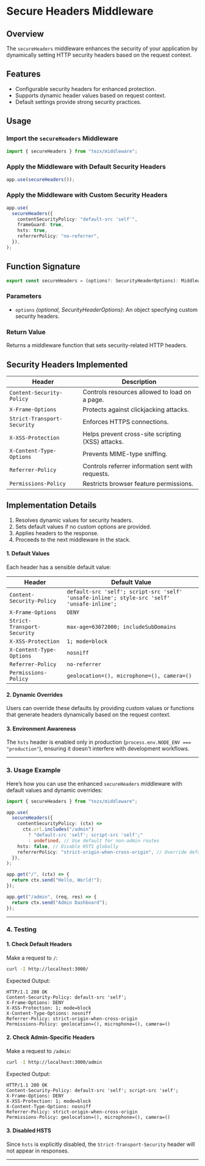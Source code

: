 # Secure Headers Middleware

## Overview

The `secureHeaders` middleware enhances the security of your application by dynamically setting HTTP security headers based on the request context.

## Features

- Configurable security headers for enhanced protection.
- Supports dynamic header values based on request context.
- Default settings provide strong security practices.

## Usage

### Import the `secureHeaders` Middleware

```ts
import { secureHeaders } from "tezx/middleware";
```

### Apply the Middleware with Default Security Headers

```ts
app.use(secureHeaders());
```

### Apply the Middleware with Custom Security Headers

```ts
app.use(
  secureHeaders({
    contentSecurityPolicy: "default-src 'self'",
    frameGuard: true,
    hsts: true,
    referrerPolicy: "no-referrer",
  }),
);
```

## Function Signature

```ts
export const secureHeaders = (options?: SecurityHeaderOptions): Middleware;
```

### Parameters

- `options` _(optional, SecurityHeaderOptions)_: An object specifying custom security headers.

### Return Value

Returns a middleware function that sets security-related HTTP headers.

## Security Headers Implemented

| Header                      | Description                                       |
| --------------------------- | ------------------------------------------------- |
| `Content-Security-Policy`   | Controls resources allowed to load on a page.     |
| `X-Frame-Options`           | Protects against clickjacking attacks.            |
| `Strict-Transport-Security` | Enforces HTTPS connections.                       |
| `X-XSS-Protection`          | Helps prevent cross-site scripting (XSS) attacks. |
| `X-Content-Type-Options`    | Prevents MIME-type sniffing.                      |
| `Referrer-Policy`           | Controls referrer information sent with requests. |
| `Permissions-Policy`        | Restricts browser feature permissions.            |

## Implementation Details

1. Resolves dynamic values for security headers.
2. Sets default values if no custom options are provided.
3. Applies headers to the response.
4. Proceeds to the next middleware in the stack.

#### **1. Default Values**

Each header has a sensible default value:

| Header                      | Default Value                                                                              |
| --------------------------- | ------------------------------------------------------------------------------------------ |
| `Content-Security-Policy`   | `default-src 'self'; script-src 'self' 'unsafe-inline'; style-src 'self' 'unsafe-inline';` |
| `X-Frame-Options`           | `DENY`                                                                                     |
| `Strict-Transport-Security` | `max-age=63072000; includeSubDomains`                                                      |
| `X-XSS-Protection`          | `1; mode=block`                                                                            |
| `X-Content-Type-Options`    | `nosniff`                                                                                  |
| `Referrer-Policy`           | `no-referrer`                                                                              |
| `Permissions-Policy`        | `geolocation=(), microphone=(), camera=()`                                                 |

#### **2. Dynamic Overrides**

Users can override these defaults by providing custom values or functions that generate headers dynamically based on the request context.

#### **3. Environment Awareness**

The `hsts` header is enabled only in production (`process.env.NODE_ENV === "production"`), ensuring it doesn't interfere with development workflows.

---

### **3. Usage Example**

Here’s how you can use the enhanced `secureHeaders` middleware with default values and dynamic overrides:

```typescript
import { secureHeaders } from "tezx/middleware";

app.use(
  secureHeaders({
    contentSecurityPolicy: (ctx) =>
      ctx.url.includes("/admin")
        ? "default-src 'self'; script-src 'self';"
        : undefined, // Use default for non-admin routes
    hsts: false, // Disable HSTS globally
    referrerPolicy: "strict-origin-when-cross-origin", // Override default
  }),
);

app.get("/", (ctx) => {
  return ctx.send("Hello, World!");
});

app.get("/admin", (req, res) => {
  return ctx.send("Admin Dashboard");
});
```

---

### **4. Testing**

#### **1. Check Default Headers**

Make a request to `/`:

```bash
curl -I http://localhost:3000/
```

Expected Output:

```
HTTP/1.1 200 OK
Content-Security-Policy: default-src 'self';
X-Frame-Options: DENY
X-XSS-Protection: 1; mode=block
X-Content-Type-Options: nosniff
Referrer-Policy: strict-origin-when-cross-origin
Permissions-Policy: geolocation=(), microphone=(), camera=()
```

#### **2. Check Admin-Specific Headers**

Make a request to `/admin`:

```bash
curl -I http://localhost:3000/admin
```

Expected Output:

```
HTTP/1.1 200 OK
Content-Security-Policy: default-src 'self'; script-src 'self';
X-Frame-Options: DENY
X-XSS-Protection: 1; mode=block
X-Content-Type-Options: nosniff
Referrer-Policy: strict-origin-when-cross-origin
Permissions-Policy: geolocation=(), microphone=(), camera=()
```

#### **3. Disabled HSTS**

Since `hsts` is explicitly disabled, the `Strict-Transport-Security` header will not appear in responses.

---
